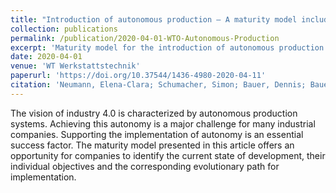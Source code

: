 ```yaml
---
title: "Introduction of autonomous production – A maturity model including recommended actions for manufacturing companies"
collection: publications
permalink: /publication/2020-04-01-WTO-Autonomous-Production
excerpt: 'Maturity model for the introduction of autonomous production.'
date: 2020-04-01
venue: 'WT Werkstattstechnik'
paperurl: 'https://doi.org/10.37544/1436-4980-2020-04-11'
citation: 'Neumann, Elena-Clara; Schumacher, Simon; Bauer, Dennis; Bauernhansl, Thomas; Lucht, Torben; Nyhuis, Peter (2020). &quot;Introduction of autonomous production – A maturity model including recommended actions for manufacturing companies&quot; <i>WT Werkstattstechnik</i>. 110(4), p. 177-183.'
---
```

The vision of industry 4.0 is characterized by autonomous production systems. Achieving this autonomy is a major challenge for many industrial companies. Supporting the implementation of autonomy is an essential success factor. The maturity model presented in this article offers an opportunity for companies to identify the current state of development, their individual objectives and the corresponding evolutionary path for implementation.
